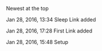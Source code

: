 Newest at the top

Jan 28, 2016, 13:34 Sleep Link added

Jan 28, 2016, 17:28 First Link added

Jan 28, 2016, 15:48 Setup
